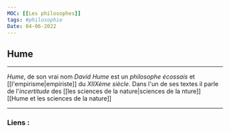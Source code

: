 ```yaml
---
MOC: [[Les philosophes]]
tags: #philosophie
Date: 04-06-2022
---
```


## Hume

---

*Hume*, de son vrai nom *David Hume* est un *philosophe écossais* et [[l'empirisme|empiriste]] du *XIIXème siècle*. Dans l'un de ses textes il parle de l'*incertitude* des [[les sciences de la nature|sciences de la nture]] [[Hume et les sciences de la nature]]
 

---
### Liens :